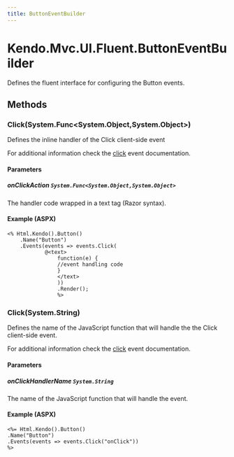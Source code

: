 ```yaml
---
title: ButtonEventBuilder
---
```


# Kendo.Mvc.UI.Fluent.ButtonEventBuilder
Defines the fluent interface for configuring the Button events.




## Methods


### Click(System.Func\<System.Object,System.Object\>)
Defines the inline handler of the Click client-side event

For additional information check the [click](/api/web/button#events-click) event documentation.


#### Parameters

##### onClickAction `System.Func<System.Object,System.Object>`
The handler code wrapped in a text tag (Razor syntax).




#### Example (ASPX)
    <% Html.Kendo().Button()
        .Name("Button")
        .Events(events => events.Click(
                @<text>
                    function(e) {
                    //event handling code
                    }
                    </text>
                    ))
                    .Render();
                    %>


### Click(System.String)
Defines the name of the JavaScript function that will handle the the Click client-side event.

For additional information check the [click](/api/web/button#events-click) event documentation.


#### Parameters

##### onClickHandlerName `System.String`
The name of the JavaScript function that will handle the event.




#### Example (ASPX)
    <%= Html.Kendo().Button()
    .Name("Button")
    .Events(events => events.Click("onClick"))
    %>



